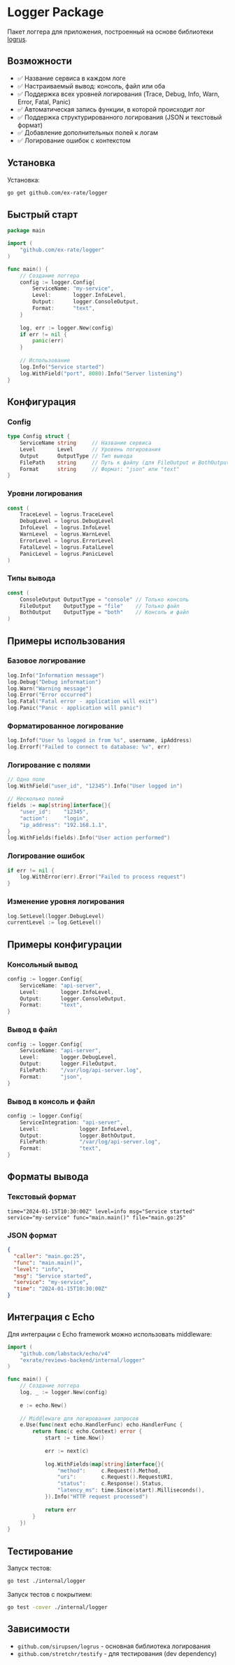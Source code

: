 # Logger Package

Пакет логгера для приложения, построенный на основе библиотеки [logrus](https://github.com/sirupsen/logrus).

## Возможности

- ✅ Название сервиса в каждом логе
- ✅ Настраиваемый вывод: консоль, файл или оба
- ✅ Поддержка всех уровней логирования (Trace, Debug, Info, Warn, Error, Fatal, Panic)
- ✅ Автоматическая запись функции, в которой происходит лог
- ✅ Поддержка структурированного логирования (JSON и текстовый формат)
- ✅ Добавление дополнительных полей к логам
- ✅ Логирование ошибок с контекстом

## Установка

Установка:

```bash
go get github.com/ex-rate/logger
```

## Быстрый старт

```go
package main

import (
    "github.com/ex-rate/logger"
)

func main() {
    // Создание логгера
    config := logger.Config{
        ServiceName: "my-service",
        Level:       logger.InfoLevel,
        Output:      logger.ConsoleOutput,
        Format:      "text",
    }
    
    log, err := logger.New(config)
    if err != nil {
        panic(err)
    }
    
    // Использование
    log.Info("Service started")
    log.WithField("port", 8080).Info("Server listening")
}
```

## Конфигурация

### Config

```go
type Config struct {
    ServiceName string     // Название сервиса
    Level       Level      // Уровень логирования
    Output      OutputType // Тип вывода
    FilePath    string     // Путь к файлу (для FileOutput и BothOutput)
    Format      string     // Формат: "json" или "text"
}
```

### Уровни логирования

```go
const (
    TraceLevel = logrus.TraceLevel
    DebugLevel = logrus.DebugLevel
    InfoLevel  = logrus.InfoLevel
    WarnLevel  = logrus.WarnLevel
    ErrorLevel = logrus.ErrorLevel
    FatalLevel = logrus.FatalLevel
    PanicLevel = logrus.PanicLevel
)
```

### Типы вывода

```go
const (
    ConsoleOutput OutputType = "console" // Только консоль
    FileOutput    OutputType = "file"    // Только файл
    BothOutput    OutputType = "both"    // Консоль и файл
)
```

## Примеры использования

### Базовое логирование

```go
log.Info("Information message")
log.Debug("Debug information")
log.Warn("Warning message")
log.Error("Error occurred")
log.Fatal("Fatal error - application will exit")
log.Panic("Panic - application will panic")
```

### Форматированное логирование

```go
log.Infof("User %s logged in from %s", username, ipAddress)
log.Errorf("Failed to connect to database: %v", err)
```

### Логирование с полями

```go
// Одно поле
log.WithField("user_id", "12345").Info("User logged in")

// Несколько полей
fields := map[string]interface{}{
    "user_id":    "12345",
    "action":     "login",
    "ip_address": "192.168.1.1",
}
log.WithFields(fields).Info("User action performed")
```

### Логирование ошибок

```go
if err != nil {
    log.WithError(err).Error("Failed to process request")
}
```

### Изменение уровня логирования

```go
log.SetLevel(logger.DebugLevel)
currentLevel := log.GetLevel()
```

## Примеры конфигурации

### Консольный вывод

```go
config := logger.Config{
    ServiceName: "api-server",
    Level:       logger.InfoLevel,
    Output:      logger.ConsoleOutput,
    Format:      "text",
}
```

### Вывод в файл

```go
config := logger.Config{
    ServiceName: "api-server",
    Level:       logger.DebugLevel,
    Output:      logger.FileOutput,
    FilePath:    "/var/log/api-server.log",
    Format:      "json",
}
```

### Вывод в консоль и файл

```go
config := logger.Config{
    ServiceIntegration: "api-server",
    Level:             logger.InfoLevel,
    Output:            logger.BothOutput,
    FilePath:          "/var/log/api-server.log",
    Format:            "text",
}
```

## Форматы вывода

### Текстовый формат

```
time="2024-01-15T10:30:00Z" level=info msg="Service started" service="my-service" func="main.main()" file="main.go:25"
```

### JSON формат

```json
{
  "caller": "main.go:25",
  "func": "main.main()",
  "level": "info",
  "msg": "Service started",
  "service": "my-service",
  "time": "2024-01-15T10:30:00Z"
}
```

## Интеграция с Echo

Для интеграции с Echo framework можно использовать middleware:

```go
import (
    "github.com/labstack/echo/v4"
    "exrate/reviews-backend/internal/logger"
)

func main() {
    // Создание логгера
    log, _ := logger.New(config)
    
    e := echo.New()
    
    // Middleware для логирования запросов
    e.Use(func(next echo.HandlerFunc) echo.HandlerFunc {
        return func(c echo.Context) error {
            start := time.Now()
            
            err := next(c)
            
            log.WithFields(map[string]interface{}{
                "method":     c.Request().Method,
                "uri":        c.Request().RequestURI,
                "status":     c.Response().Status,
                "latency_ms": time.Since(start).Milliseconds(),
            }).Info("HTTP request processed")
            
            return err
        }
    })
}
```

## Тестирование

Запуск тестов:

```bash
go test ./internal/logger
```

Запуск тестов с покрытием:

```bash
go test -cover ./internal/logger
```

## Зависимости

- `github.com/sirupsen/logrus` - основная библиотека логирования
- `github.com/stretchr/testify` - для тестирования (dev dependency) 
